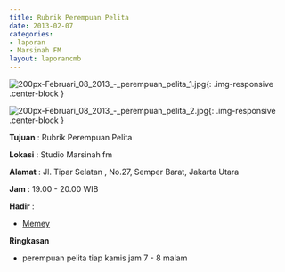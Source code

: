 ```yaml
---
title: Rubrik Perempuan Pelita
date: 2013-02-07
categories:
- laporan
- Marsinah FM
layout: laporancmb
---
```



![200px-Februari_08_2013_-_perempuan_pelita_1.jpg](/uploads/200px-Februari_08_2013_-_perempuan_pelita_1.jpg){: .img-responsive .center-block }

![200px-Februari_08_2013_-_perempuan_pelita_2.jpg](/uploads/200px-Februari_08_2013_-_perempuan_pelita_2.jpg){: .img-responsive .center-block }


**Tujuan** : Rubrik Perempuan Pelita

**Lokasi** : Studio Marsinah fm 

**Alamat** : Jl. Tipar Selatan , No.27, Semper Barat, Jakarta Utara 

**Jam** : 19.00 - 20.00 WIB 

**Hadir** :
* [Memey](http://wiki.ciptamedia.org/wiki/Memey)

**Ringkasan**  
* perempuan pelita tiap kamis jam 7 - 8 malam 
